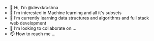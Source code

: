 - 👋 Hi, I’m @devxkrxshna
- 👀 I’m interested in Machine learning and all it's subsets 
- 🌱 I’m currently learning data structures and algorithms and full stack web development 
- 💞️ I’m looking to collaborate on ...
- 📫 How to reach me ...

<!---
devxkrxshna/devxkrxshna is a ✨ special ✨ repository because its `README.md` (this file) appears on your GitHub profile.
You can click the Preview link to take a look at your changes.
--->
